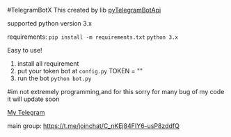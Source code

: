 #TelegramBotX
This created by lib [pyTelegramBotApi](https://github.com/eternnoir/pyTelegramBotAPI)

supported python version 3.x

requirements:
`pip install -m requirements.txt`
`python 3.x`

Easy to use!
1. install all requirement 
2. put your token bot at `config.py` TOKEN = ""
3. run the bot `python bot.py`

#im not extremely programming,and for this sorry for many bug of my code
it will update soon

[My Telegram](t.me/alnyz)

main group: https://t.me/joinchat/C_nKEj84FIY6-usP8zddfQ
